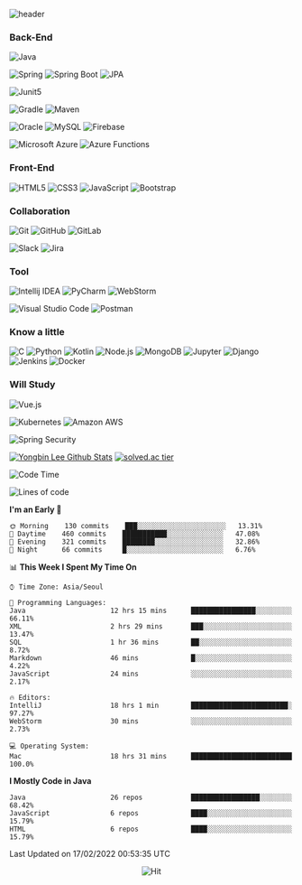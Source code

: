 ![header](https://capsule-render.vercel.app/api?type=soft&color=auto&height=130&section=header&text=Yongbin%20Lee&fontSize=60&animation=twinkling)

  
### Back-End
![Java](https://img.shields.io/badge/Java-007396.svg?&flat&logo=Java&logoColor=white)

![Spring](https://img.shields.io/badge/Spring-6DB33F.svg?&flat&logo=Spring&logoColor=white)
![Spring Boot](https://img.shields.io/badge/Spring%20Boot-6DB33F.svg?&flat&logo=Spring%20Boot&logoColor=white)
![JPA](https://img.shields.io/badge/JPA-6DB33F.svg?&flat&logo=JPA&logoColor=white)

![Junit5](https://img.shields.io/badge/JUnit5-25A162.svg?&flat&logo=JUnit5&logoColor=white)

![Gradle](https://img.shields.io/badge/Gradle-02303A.svg?&flat&logo=Gradle&logoColor=white)
![Maven](https://img.shields.io/badge/Maven-C71A36.svg?&flat&logo=Maven&logoColor=white)

![Oracle](https://img.shields.io/badge/Oracle-F80000.svg?&flat&logo=Oracle&logoColor=white)
![MySQL](https://img.shields.io/badge/MySQL-4479A1.svg?&flat&logo=MySQL&logoColor=white)
![Firebase](https://img.shields.io/badge/Firebase-FFCA28.svg?&flat&logo=Firebase&logoColor=white)

![Microsoft Azure](https://img.shields.io/badge/Microsoft%20Azure-0078D4.svg?&flat&logo=Microsoft%20Azure&logoColor=white)
![Azure Functions](https://img.shields.io/badge/Azure%20Functions-0062AD.svg?&flat&logo=Azure%20Functions&logoColor=white)

### Front-End
![HTML5](https://img.shields.io/badge/HTML5-E34F26.svg?&flat&logo=HTML5&logoColor=white)
![CSS3](https://img.shields.io/badge/CSS3-1572B6.svg?&flat&logo=CSS3&logoColor=white)
![JavaScript](https://img.shields.io/badge/JavaScript-F7DF1E.svg?&flat&logo=JavaScript&logoColor=white)
![Bootstrap](https://img.shields.io/badge/Bootstrap-7952B3.svg?&flat&logo=Bootstrap&logoColor=white)

### Collaboration
![Git](https://img.shields.io/badge/Git-F05032.svg?&flat&logo=Git&logoColor=white)
![GitHub](https://img.shields.io/badge/GitHub-181717.svg?&flat&logo=GitHub&logoColor=white)
![GitLab](https://img.shields.io/badge/GitLab-FCA121.svg?&flat&logo=GitLab&logoColor=white)

![Slack](https://img.shields.io/badge/Slack-4A154B.svg?&flat&logo=Slack&logoColor=white)
![Jira](https://img.shields.io/badge/Jira-0052CC.svg?&flat&logo=Jira&logoColor=white)

### Tool
![Intellij IDEA](https://img.shields.io/badge/Intellij%20IDEA-000000.svg?&flat&logo=Intellij%20IDEA&logoColor=white)
![PyCharm](https://img.shields.io/badge/PyCharm-000000.svg?&flat&logo=PyCharm&logoColor=white)
![WebStorm](https://img.shields.io/badge/WebStorm-000000.svg?&flat&logo=WebStorm&logoColor=white)

![Visual Studio Code](https://img.shields.io/badge/Visual%20Studio%20Code-007ACC.svg?&flat&logo=Visual%20Studio%20Code&logoColor=white)
![Postman](https://img.shields.io/badge/Postman-FF6C37.svg?&flat&logo=Postman&logoColor=white)

### Know a little
![C](https://img.shields.io/badge/C-A8B9CC.svg?&flat&logo=C&logoColor=white)
![Python](https://img.shields.io/badge/Python-3776AB.svg?&flat&logo=Python&logoColor=white)
![Kotlin](https://img.shields.io/badge/Kotlin-0095D5.svg?&flat&logo=Kotlin&logoColor=white)
![Node.js](https://img.shields.io/badge/Node.js-339933.svg?&flat&logo=Node.js&logoColor=white)
![MongoDB](https://img.shields.io/badge/MongoDB-47A248.svg?&flat&logo=MongoDB&logoColor=white)
![Jupyter](https://img.shields.io/badge/Jupyter-F37626.svg?&flat&logo=Jupyter&logoColor=white)
![Django](https://img.shields.io/badge/Django-092E20.svg?&flat&logo=Django&logoColor=white)
![Jenkins](https://img.shields.io/badge/Jenkins-D24939.svg?&flat&logo=Jenkins&logoColor=white)
![Docker](https://img.shields.io/badge/Docker-2496ED.svg?&flat&logo=Docker&logoColor=white)

### Will Study
![Vue.js](https://img.shields.io/badge/Vue.js-4FC08D.svg?&flat&logo=Vue.js&logoColor=white)

![Kubernetes](https://img.shields.io/badge/Kubernetes-326CE5.svg?&flat&logo=Kubernetes&logoColor=white)
![Amazon AWS](https://img.shields.io/badge/Amazon%20AWS-535D6C.svg?&flat&logo=Amazon%20AWS&logoColor=white)

![Spring Security](https://img.shields.io/badge/Spring%20Security-6DB33F.svg?&flat&logo=Spring%20Security&logoColor=white)

[![Yongbin Lee Github Stats](https://github-readme-stats.vercel.app/api?username=yongbin3525&hide_border=false&hide=contribs&count_private=true&show_icons=true&count_private=true&include_all_commits=true&custom_title=Github%20Stats)](https://github.com/anuraghazra/github-readme-stats)
[![solved.ac tier](http://mazassumnida.wtf/api/v2/generate_badge?boj=bin3525)](https://solved.ac/bin3525)

<!--START_SECTION:waka-->
![Code Time](http://img.shields.io/badge/Code%20Time-683%20hrs%2016%20mins-blue)

![Lines of code](https://img.shields.io/badge/From%20Hello%20World%20I%27ve%20Written-841%20Thousand%20lines%20of%20code-blue)

**I'm an Early 🐤** 

```text
🌞 Morning    130 commits    ███░░░░░░░░░░░░░░░░░░░░░░   13.31% 
🌆 Daytime    460 commits    ███████████░░░░░░░░░░░░░░   47.08% 
🌃 Evening    321 commits    ████████░░░░░░░░░░░░░░░░░   32.86% 
🌙 Night      66 commits     █░░░░░░░░░░░░░░░░░░░░░░░░   6.76%

```


📊 **This Week I Spent My Time On** 

```text
⌚︎ Time Zone: Asia/Seoul

💬 Programming Languages: 
Java                     12 hrs 15 mins      ████████████████░░░░░░░░░   66.11% 
XML                      2 hrs 29 mins       ███░░░░░░░░░░░░░░░░░░░░░░   13.47% 
SQL                      1 hr 36 mins        ██░░░░░░░░░░░░░░░░░░░░░░░   8.72% 
Markdown                 46 mins             █░░░░░░░░░░░░░░░░░░░░░░░░   4.22% 
JavaScript               24 mins             ░░░░░░░░░░░░░░░░░░░░░░░░░   2.17%

🔥 Editors: 
IntelliJ                 18 hrs 1 min        ████████████████████████░   97.27% 
WebStorm                 30 mins             ░░░░░░░░░░░░░░░░░░░░░░░░░   2.73%

💻 Operating System: 
Mac                      18 hrs 31 mins      █████████████████████████   100.0%

```

**I Mostly Code in Java** 

```text
Java                     26 repos            █████████████████░░░░░░░░   68.42% 
JavaScript               6 repos             ████░░░░░░░░░░░░░░░░░░░░░   15.79% 
HTML                     6 repos             ████░░░░░░░░░░░░░░░░░░░░░   15.79%

```



 Last Updated on 17/02/2022 00:53:35 UTC
<!--END_SECTION:waka-->
<div align=center>

![Hit](https://hits.seeyoufarm.com/api/count/incr/badge.svg?url=https%3A%2F%2Fgithub.com%2Fyongbin3525&count_bg=%23ED6DA3&title_bg=%2386757E&icon=github.svg&icon_color=%23E1DEDE&title=hits&edge_flat=false)
  
  
</div>



